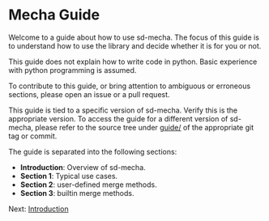 # Mecha Guide

Welcome to a guide about how to use sd-mecha.
The focus of this guide is to understand how to use the library and decide whether it is for you or not.

This guide does not explain how to write code in python. Basic experience with python programming is assumed.

To contribute to this guide, or bring attention to ambiguous or erroneous sections, please open an issue or a pull request.

This guide is tied to a specific version of sd-mecha.
Verify this is the appropriate version.
To access the guide for a different version of sd-mecha, please refer to the source tree under [guide/](README.md) of the appropriate git tag or commit.

The guide is separated into the following sections:

- **Introduction**: Overview of sd-mecha.
- **Section 1**: Typical use cases.
- **Section 2**: user-defined merge methods.
- **Section 3**: builtin merge methods.

Next: [Introduction](0-introduction.md)
